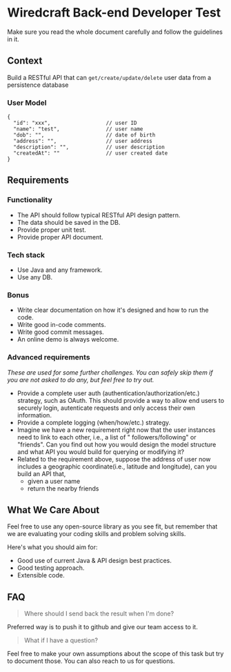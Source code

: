 # Wiredcraft Back-end Developer Test

Make sure you read the whole document carefully and follow the guidelines in it.

## Context

Build a RESTful API that can `get/create/update/delete` user data from a persistence database

### User Model

```
{
  "id": "xxx",                  // user ID 
  "name": "test",               // user name
  "dob": "",                    // date of birth
  "address": "",                // user address
  "description": "",            // user description
  "createdAt": ""               // user created date
}
```

## Requirements

### Functionality

- The API should follow typical RESTful API design pattern.
- The data should be saved in the DB.
- Provide proper unit test.
- Provide proper API document.

### Tech stack

- Use Java and any framework.
- Use any DB.

### Bonus

- Write clear documentation on how it's designed and how to run the code.
- Write good in-code comments.
- Write good commit messages.
- An online demo is always welcome.

### Advanced requirements

*These are used for some further challenges. You can safely skip them if you are not asked to do any, but feel free to
try out.*

- Provide a complete user auth (authentication/authorization/etc.) strategy, such as OAuth. This should provide a way to
  allow end users to securely login, autenticate requests and only access their own information.
- Provide a complete logging (when/how/etc.) strategy.
- Imagine we have a new requirement right now that the user instances need to link to each other, i.e., a list of "
  followers/following" or "friends". Can you find out how you would design the model structure and what API you would
  build for querying or modifying it?
- Related to the requirement above, suppose the address of user now includes a geographic coordinate(i.e., latitude and
  longitude), can you build an API that,
  - given a user name
  - return the nearby friends

## What We Care About

Feel free to use any open-source library as you see fit, but remember that we are evaluating your coding skills and
problem solving skills.

Here's what you should aim for:

- Good use of current Java & API design best practices.
- Good testing approach.
- Extensible code.

## FAQ

> Where should I send back the result when I'm done?

Preferred way is to push it to github and give our team access to it.

> What if I have a question?

Feel free to make your own assumptions about the scope of this task but try to document those. You can also reach to us
for questions.
